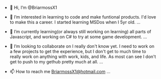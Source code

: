 - 👋 Hi, I’m @BriarmossX1

- 👀 I’m interested in learning to code and make funtional products. 
I'd love to make this a career. I started learning MSDos when I 5yr old.
...

- 🌱 I’m currently learning(or always still working on learning) all parts of Javascript,
 and working on C# to try at some game development.
...

- 💞️ I’m looking to collaborate on I really don't know yet. I need to work on a few projects to get the experience,
but I don't get to much time to really work on anything with work, kids, and life. 
As most can see I don't get to push to my gethub pretty much at all.
...

- 📫 How to reach me 
BriarmossX1@hotmail.com
...

<!---
BriarmossX1/BriarmossX1 is a ✨ special ✨ repository because its `README.md` (this file) appears on your GitHub profile.
You can click the Preview link to take a look at your changes.
--->
